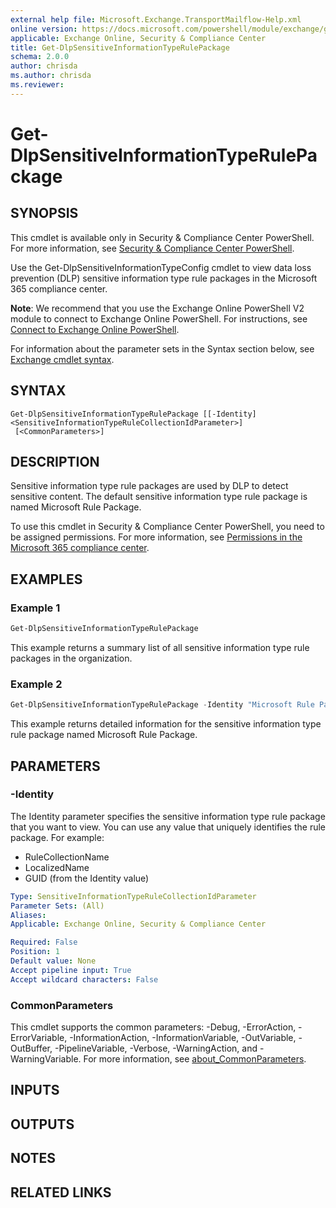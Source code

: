 ```yaml
---
external help file: Microsoft.Exchange.TransportMailflow-Help.xml
online version: https://docs.microsoft.com/powershell/module/exchange/get-dlpsensitiveinformationtyperulepackage
applicable: Exchange Online, Security & Compliance Center
title: Get-DlpSensitiveInformationTypeRulePackage
schema: 2.0.0
author: chrisda
ms.author: chrisda
ms.reviewer:
---
```


# Get-DlpSensitiveInformationTypeRulePackage

## SYNOPSIS
This cmdlet is available only in Security & Compliance Center PowerShell. For more information, see [Security & Compliance Center PowerShell](https://docs.microsoft.com/powershell/exchange/scc-powershell).

Use the Get-DlpSensitiveInformationTypeConfig cmdlet to view data loss prevention (DLP) sensitive information type rule packages in the Microsoft 365 compliance center.

**Note**: We recommend that you use the Exchange Online PowerShell V2 module to connect to Exchange Online PowerShell. For instructions, see [Connect to Exchange Online PowerShell](https://docs.microsoft.com/powershell/exchange/connect-to-exchange-online-powershell).

For information about the parameter sets in the Syntax section below, see [Exchange cmdlet syntax](https://docs.microsoft.com/powershell/exchange/exchange-cmdlet-syntax).

## SYNTAX

```
Get-DlpSensitiveInformationTypeRulePackage [[-Identity] <SensitiveInformationTypeRuleCollectionIdParameter>]
 [<CommonParameters>]
```

## DESCRIPTION
Sensitive information type rule packages are used by DLP to detect sensitive content. The default sensitive information type rule package is named Microsoft Rule Package.

To use this cmdlet in Security & Compliance Center PowerShell, you need to be assigned permissions. For more information, see [Permissions in the Microsoft 365 compliance center](https://docs.microsoft.com/microsoft-365/compliance/microsoft-365-compliance-center-permissions).

## EXAMPLES

### Example 1
```powershell
Get-DlpSensitiveInformationTypeRulePackage
```

This example returns a summary list of all sensitive information type rule packages in the organization.

### Example 2
```powershell
Get-DlpSensitiveInformationTypeRulePackage -Identity "Microsoft Rule Package" | Format-List
```

This example returns detailed information for the sensitive information type rule package named Microsoft Rule Package.

## PARAMETERS

### -Identity
The Identity parameter specifies the sensitive information type rule package that you want to view. You can use any value that uniquely identifies the rule package. For example:

- RuleCollectionName
- LocalizedName
- GUID (from the Identity value)

```yaml
Type: SensitiveInformationTypeRuleCollectionIdParameter
Parameter Sets: (All)
Aliases:
Applicable: Exchange Online, Security & Compliance Center

Required: False
Position: 1
Default value: None
Accept pipeline input: True
Accept wildcard characters: False
```

### CommonParameters
This cmdlet supports the common parameters: -Debug, -ErrorAction, -ErrorVariable, -InformationAction, -InformationVariable, -OutVariable, -OutBuffer, -PipelineVariable, -Verbose, -WarningAction, and -WarningVariable. For more information, see [about_CommonParameters](https://go.microsoft.com/fwlink/p/?LinkID=113216).

## INPUTS

###  

## OUTPUTS

###  

## NOTES

## RELATED LINKS
